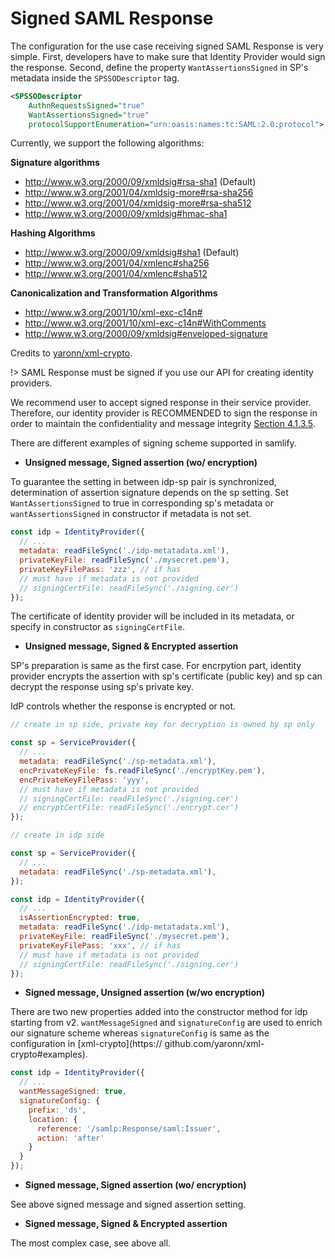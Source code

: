 # Signed SAML Response

The configuration for the use case receiving signed SAML Response is very simple. First, developers have to make sure that Identity Provider would sign the response. Second, define the property `WantAssertionsSigned` in SP's metadata inside the `SPSSODescriptor` tag.

```xml
<SPSSODescriptor 
    AuthnRequestsSigned="true" 
    WantAssertionsSigned="true" 
    protocolSupportEnumeration="urn:oasis:names:tc:SAML:2.0:protocol">
```
Currently, we support the following algorithms:

**Signature algorithms**
* http://www.w3.org/2000/09/xmldsig#rsa-sha1 (Default)
* http://www.w3.org/2001/04/xmldsig-more#rsa-sha256
* http://www.w3.org/2001/04/xmldsig-more#rsa-sha512
* http://www.w3.org/2000/09/xmldsig#hmac-sha1

**Hashing Algorithms**
* http://www.w3.org/2000/09/xmldsig#sha1 (Default)
* http://www.w3.org/2001/04/xmlenc#sha256
* http://www.w3.org/2001/04/xmlenc#sha512

**Canonicalization and Transformation Algorithms**
* http://www.w3.org/2001/10/xml-exc-c14n#
* http://www.w3.org/2001/10/xml-exc-c14n#WithComments
* http://www.w3.org/2000/09/xmldsig#enveloped-signature

Credits to [yaronn/xml-crypto](https://github.com/yaronn/xml-crypto).

!> SAML Response must be signed if you use our API for creating identity providers.

We recommend user to accept signed response in their service provider. Therefore, our identity provider is RECOMMENDED to sign the response in order to maintain the confidentiality and message integrity [Section 4.1.3.5](http://docs.oasis-open.org/security/saml/v2.0/saml-profiles-2.0-os.pdf).

There are different examples of signing scheme supported in samlify.

+ **Unsigned message, Signed assertion (wo/ encryption)**

To guarantee the setting in between idp-sp pair is synchronized, determination of assertion signature depends on the sp setting. Set `WantAssertionsSigned` to true in corresponding sp's metadata or `wantAssertionsSigned` in constructor if metadata is not set.

```javascript
const idp = IdentityProvider({
  // ...
  metadata: readFileSync('./idp-metatadata.xml'),
  privateKeyFile: readFileSync('./mysecret.pem'),
  privateKeyFilePass: 'zzz', // if has
  // must have if metadata is not provided
  // signingCertFile: readFileSync('./signing.cer') 
});
```

The certificate of identity provider will be included in its metadata, or specify in constructor as `signingCertFile`.

+ **Unsigned message, Signed & Encrypted assertion**

SP's preparation is same as the first case. For encrpytion part, identity provider encrypts the assertion with sp's certificate (public key) and sp can decrypt the response using sp's private key.

IdP controls whether the response is encrypted or not.

```javascript
// create in sp side, private key for decryption is owned by sp only

const sp = ServiceProvider({
  // ...
  metadata: readFileSync('./sp-metadata.xml'),
  encPrivateKeyFile: fs.readFileSync('./encryptKey.pem'),
  encPrivateKeyFilePass: 'yyy',
  // must have if metadata is not provided
  // signingCertFile: readFileSync('./signing.cer') 
  // encryptCertFile: readFileSync('./encrypt.cer')
});
```

```javascript
// create in idp side

const sp = ServiceProvider({
  // ...
  metadata: readFileSync('./sp-metadata.xml'),
});

const idp = IdentityProvider({
  // ...
  isAssertionEncrypted: true,
  metadata: readFileSync('./idp-metatadata.xml'),
  privateKeyFile: readFileSync('./mysecret.pem'),
  privateKeyFilePass: 'xxx', // if has
  // must have if metadata is not provided
  // signingCertFile: readFileSync('./signing.cer') 
});
```

+ **Signed message, Unsigned assertion (w/wo encryption)**

There are two new properties added into the constructor method for idp starting from v2. `wantMessageSigned` and `signatureConfig` are used to enrich our signature scheme whereas `signatureConfig` is same as the configuration in [xml-crypto](https://
github.com/yaronn/xml-crypto#examples).

```javascript
const idp = IdentityProvider({
  // ...
  wantMessageSigned: true,
  signatureConfig: {
    prefix: 'ds',
    location: { 
      reference: '/samlp:Response/saml:Issuer', 
      action: 'after'
    }
  }
});
```

+ **Signed message, Signed assertion (wo/ encryption)**

See above signed message and signed assertion setting.

+ **Signed message, Signed & Encrypted assertion**

The most complex case, see above all.